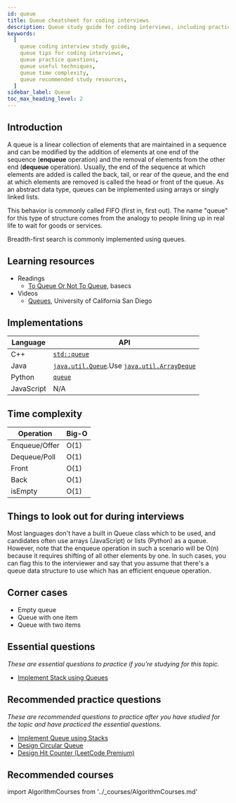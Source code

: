 ```yaml
---
id: queue
title: Queue cheatsheet for coding interviews
description: Queue study guide for coding interviews, including practice questions, techniques, time complexity, and recommended resources
keywords:
  [
    queue coding interview study guide,
    queue tips for coding interviews,
    queue practice questions,
    queue useful techniques,
    queue time complexity,
    queue recommended study resources,
  ]
sidebar_label: Queue
toc_max_heading_level: 2
---
```


<head>
  <meta property="og:image" content="https://www.techinterviewhandbook.org/social/algorithms/algorithms/algorithms-queue.png" />
</head>

## Introduction

A queue is a linear collection of elements that are maintained in a sequence and can be modified by the addition of elements at one end of the sequence (**enqueue** operation) and the removal of elements from the other end (**dequeue** operation). Usually, the end of the sequence at which elements are added is called the back, tail, or rear of the queue, and the end at which elements are removed is called the head or front of the queue. As an abstract data type, queues can be implemented using arrays or singly linked lists.

This behavior is commonly called FIFO (first in, first out). The name "queue" for this type of structure comes from the analogy to people lining up in real life to wait for goods or services.

Breadth-first search is commonly implemented using queues.

## Learning resources

- Readings
  - [To Queue Or Not To Queue](https://medium.com/basecs/to-queue-or-not-to-queue-2653bcde5b04), basecs
- Videos
  - [Queues](https://www.coursera.org/lecture/data-structures/queues-EShpq), University of California San Diego

## Implementations

| Language | API |
| --- | --- |
| C++ | [`std::queue`](https://docs.microsoft.com/en-us/cpp/standard-library/queue-class) |
| Java | [`java.util.Queue`](https://docs.oracle.com/javase/10/docs/api/java/util/Queue.html).Use [`java.util.ArrayDeque`](https://docs.oracle.com/javase/10/docs/api/java/util/ArrayDeque.html) |
| Python | [`queue`](https://docs.python.org/3/library/queue.html) |
| JavaScript | N/A |

## Time complexity

| Operation     | Big-O |
| ------------- | ----- |
| Enqueue/Offer | O(1)  |
| Dequeue/Poll  | O(1)  |
| Front         | O(1)  |
| Back          | O(1)  |
| isEmpty       | O(1)  |

## Things to look out for during interviews

Most languages don't have a built in Queue class which to be used, and candidates often use arrays (JavaScript) or lists (Python) as a queue. However, note that the enqueue operation in such a scenario will be O(n) because it requires shifting of all other elements by one. In such cases, you can flag this to the interviewer and say that you assume that there's a queue data structure to use which has an efficient enqueue operation.

## Corner cases

- Empty queue
- Queue with one item
- Queue with two items

## Essential questions

_These are essential questions to practice if you're studying for this topic._

- [Implement Stack using Queues](https://leetcode.com/problems/implement-stack-using-queues)

## Recommended practice questions

_These are recommended questions to practice after you have studied for the topic and have practiced the essential questions._

- [Implement Queue using Stacks](https://leetcode.com/problems/implement-queue-using-stacks)
- [Design Circular Queue](https://leetcode.com/problems/design-circular-queue)
- [Design Hit Counter (LeetCode Premium)](https://leetcode.com/problems/design-hit-counter)

## Recommended courses

import AlgorithmCourses from '../\_courses/AlgorithmCourses.md'

<AlgorithmCourses />
